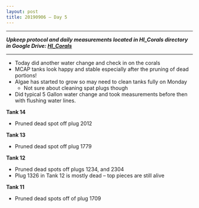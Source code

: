 ```yaml
---
layout: post
title: 20190906 – Day 5
---
```


---
***Upkeep protocol and daily measurements located in HI_Corals directory in Google Drive: [HI_Corals](https://drive.google.com/drive/u/1/folders/1Dxil5Lj1ynvuIuGDWx9_AyqkdplIcCZQ)***

---

- Today did another water change and check in on the corals  
- MCAP tanks look happy and stable especially after the pruning of dead portions!  
- Algae has started to grow so may need to clean tanks fully on Monday  
    - Not sure about cleaning spat plugs though  
- Did typical 5 Gallon water change and took measurements before then with flushing water lines.

**Tank 14**  
- Pruned dead spot off plug 2012

**Tank 13**  
- Pruned dead spot off plug 1779

**Tank 12**  
- Pruned dead spots off plugs 1234, and 2304  
- Plug 1326 in Tank 12 is mostly dead – top pieces are still alive

**Tank 11**  
- Pruned dead spots off of plug 1709
